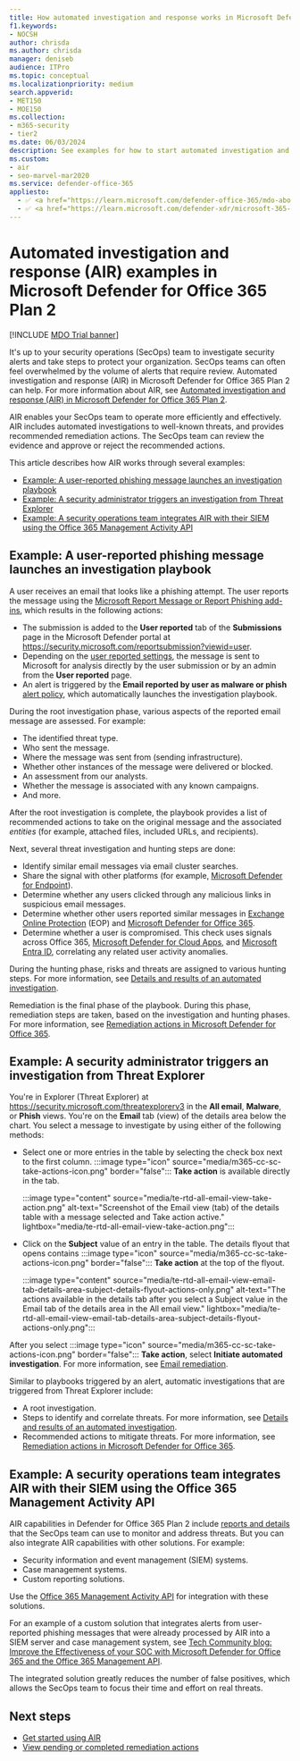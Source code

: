 ```yaml
---
title: How automated investigation and response works in Microsoft Defender for Office 365
f1.keywords:
- NOCSH
author: chrisda
ms.author: chrisda
manager: deniseb
audience: ITPro
ms.topic: conceptual
ms.localizationpriority: medium
search.appverid:
- MET150
- MOE150
ms.collection:
- m365-security
- tier2
ms.date: 06/03/2024
description: See examples for how to start automated investigation and response (AIR) in Microsoft Defender for Office 365 Plan 2.
ms.custom:
- air
- seo-marvel-mar2020
ms.service: defender-office-365
appliesto:
  - ✅ <a href="https://learn.microsoft.com/defender-office-365/mdo-about#defender-for-office-365-plan-1-vs-plan-2-cheat-sheet" target="_blank">Microsoft Defender for Office 365 Plan 2</a>
  - ✅ <a href="https://learn.microsoft.com/defender-xdr/microsoft-365-defender" target="_blank">Microsoft Defender XDR</a>
---
```


# Automated investigation and response (AIR) examples in Microsoft Defender for Office 365 Plan 2

[!INCLUDE [MDO Trial banner](../includes/mdo-trial-banner.md)]

It's up to your security operations (SecOps) team to investigate security alerts and take steps to protect your organization. SecOps teams can often feel overwhelmed by the volume of alerts that require review. Automated investigation and response (AIR) in Microsoft Defender for Office 365 Plan 2 can help. For more information about AIR, see [Automated investigation and response (AIR) in Microsoft Defender for Office 365 Plan 2](air-about.md).

AIR enables your SecOps team to operate more efficiently and effectively. AIR includes automated investigations to well-known threats, and provides recommended remediation actions. The SecOps team can review the evidence and approve or reject the recommended actions.

This article describes how AIR works through several examples:

- [Example: A user-reported phishing message launches an investigation playbook](#example-a-user-reported-phishing-message-launches-an-investigation-playbook)
- [Example: A security administrator triggers an investigation from Threat Explorer](#example-a-security-administrator-triggers-an-investigation-from-threat-explorer)
- [Example: A security operations team integrates AIR with their SIEM using the Office 365 Management Activity API](#example-a-security-operations-team-integrates-air-with-their-siem-using-the-office-365-management-activity-api)

## Example: A user-reported phishing message launches an investigation playbook

A user receives an email that looks like a phishing attempt. The user reports the message using the [Microsoft Report Message or Report Phishing add-ins](submissions-users-report-message-add-in-configure.md), which results in the following actions:

- The submission is added to the **User reported** tab of the **Submissions** page in the Microsoft Defender portal at <https://security.microsoft.com/reportsubmission?viewid=user>.
- Depending on the [user reported settings](submissions-user-reported-messages-custom-mailbox.md), the message is sent to Microsoft for analysis directly by the user submission or by an admin from the **User reported** page.
- An alert is triggered by the **Email reported by user as malware or phish** [alert policy](/purview/alert-policies#threat-management-alert-policies), which automatically launches the investigation playbook.

During the root investigation phase, various aspects of the reported email message are assessed. For example:

- The identified threat type.
- Who sent the message.
- Where the message was sent from (sending infrastructure).
- Whether other instances of the message were delivered or blocked.
- An assessment from our analysts.
- Whether the message is associated with any known campaigns.
- And more.

After the root investigation is complete, the playbook provides a list of recommended actions to take on the original message and the associated _entities_ (for example, attached files, included URLs, and recipients).

Next, several threat investigation and hunting steps are done:

- Identify similar email messages via email cluster searches.
- Share the signal with other platforms (for example, [Microsoft Defender for Endpoint](/windows/security/threat-protection/microsoft-defender-atp/microsoft-defender-advanced-threat-protection)).
- Determine whether any users clicked through any malicious links in suspicious email messages.
- Determine whether other users reported similar messages in [Exchange Online Protection](eop-about.md) (EOP) and [Microsoft Defender for Office 365](mdo-about.md).
- Determine whether a user is compromised. This check uses signals across Office 365, [Microsoft Defender for Cloud Apps](/cloud-app-security), and [Microsoft Entra ID](/azure/active-directory), correlating any related user activity anomalies.

During the hunting phase, risks and threats are assigned to various hunting steps. For more information, see [Details and results of an automated investigation](air-view-investigation-results.md).

Remediation is the final phase of the playbook. During this phase, remediation steps are taken, based on the investigation and hunting phases. For more information, see [Remediation actions in Microsoft Defender for Office 365](air-remediation-actions.md).

## Example: A security administrator triggers an investigation from Threat Explorer

You're in Explorer (Threat Explorer) at <https://security.microsoft.com/threatexplorerv3> in the **All email**, **Malware**, or **Phish** views. You're on the **Email** tab (view) of the details area below the chart. You select a message to investigate by using either of the following methods:

- Select one or more entries in the table by selecting the check box next to the first column. :::image type="icon" source="media/m365-cc-sc-take-actions-icon.png" border="false"::: **Take action** is available directly in the tab.

  :::image type="content" source="media/te-rtd-all-email-view-take-action.png" alt-text="Screenshot of the Email view (tab) of the details table with a message selected and Take action active." lightbox="media/te-rtd-all-email-view-take-action.png":::

- Click on the **Subject** value of an entry in the table. The details flyout that opens contains :::image type="icon" source="media/m365-cc-sc-take-actions-icon.png" border="false"::: **Take action** at the top of the flyout.

  :::image type="content" source="media/te-rtd-all-email-view-email-tab-details-area-subject-details-flyout-actions-only.png" alt-text="The actions available in the details tab after you select a Subject value in the Email tab of the details area in the All email view." lightbox="media/te-rtd-all-email-view-email-tab-details-area-subject-details-flyout-actions-only.png":::

After you select :::image type="icon" source="media/m365-cc-sc-take-actions-icon.png" border="false"::: **Take action**, select **Initiate automated investigation**. For more information, see [Email remediation](threat-explorer-threat-hunting.md#email-remediation).

Similar to playbooks triggered by an alert, automatic investigations that are triggered from Threat Explorer include:

- A root investigation.
- Steps to identify and correlate threats. For more information, see [Details and results of an automated investigation](air-view-investigation-results.md).
- Recommended actions to mitigate threats. For more information, see [Remediation actions in Microsoft Defender for Office 365](air-remediation-actions.md).

## Example: A security operations team integrates AIR with their SIEM using the Office 365 Management Activity API

AIR capabilities in Defender for Office 365 Plan 2 include [reports and details](air-view-investigation-results.md) that the SecOps team can use to monitor and address threats. But you can also integrate AIR capabilities with other solutions. For example:

- Security information and event management (SIEM) systems.
- Case management systems.
- Custom reporting solutions.

Use the [Office 365 Management Activity API](/office/office-365-management-api/office-365-management-activity-api-reference) for integration with these solutions.

For an example of a custom solution that integrates alerts from user-reported phishing messages that were already processed by AIR into a SIEM server and case management system, see [Tech Community blog: Improve the Effectiveness of your SOC with Microsoft Defender for Office 365 and the Office 365 Management API](https://techcommunity.microsoft.com/t5/microsoft-security-and/improve-the-effectiveness-of-your-soc-with-office-365-atp-and/ba-p/1525185).

The integrated solution greatly reduces the number of false positives, which allows the SecOps team to focus their time and effort on real threats.

## Next steps

- [Get started using AIR](air-about.md)
- [View pending or completed remediation actions](air-review-approve-pending-completed-actions.md)
